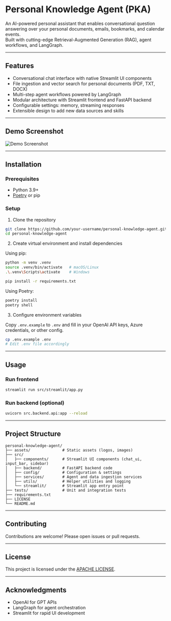 # Personal Knowledge Agent (PKA)

An AI-powered personal assistant that enables conversational question answering over your personal documents, emails, bookmarks, and calendar events.  
Built with cutting-edge Retrieval-Augmented Generation (RAG), agent workflows, and LangGraph.

---

## Features

- Conversational chat interface with native Streamlit UI components
- File ingestion and vector search for personal documents (PDF, TXT, DOCX)
- Multi-step agent workflows powered by LangGraph
- Modular architecture with Streamlit frontend and FastAPI backend
- Configurable settings: memory, streaming responses
- Extensible design to add new data sources and skills

---

## Demo Screenshot

![Demo Screenshot](assets/demo_screenshot.png)

---

## Installation

### Prerequisites

- Python 3.9+
- [Poetry](https://python-poetry.org/) or pip

### Setup

1. Clone the repository

```bash
git clone https://github.com/your-username/personal-knowledge-agent.git
cd personal-knowledge-agent
````

2. Create virtual environment and install dependencies

Using pip:

```bash
python -m venv .venv
source .venv/bin/activate   # macOS/Linux
.\.venv\Scripts\activate    # Windows

pip install -r requirements.txt
```

Using Poetry:

```bash
poetry install
poetry shell
```

3. Configure environment variables

Copy `.env.example` to `.env` and fill in your OpenAI API keys, Azure credentials, or other config.

```bash
cp .env.example .env
# Edit .env file accordingly
```

---

## Usage

### Run frontend

```bash
streamlit run src/streamlit/app.py
```

### Run backend (optional)

```bash
uvicorn src.backend.api:app --reload
```

---

## Project Structure

```
personal-knowledge-agent/
├── assets/              # Static assets (logos, images)
├── src/
│   ├── components/      # Streamlit UI components (chat_ui, input_bar, sidebar)
│   ├── backend/         # FastAPI backend code
│   ├── config/          # Configuration & settings
│   ├── services/        # Agent and data ingestion services
│   ├── utils/           # Helper utilities and logging
│   └── streamlit/       # Streamlit app entry point
├── tests/               # Unit and integration tests
├── requirements.txt
├── LICENSE
└── README.md
```

---

## Contributing

Contributions are welcome! Please open issues or pull requests.

---

## License

This project is licensed under the [APACHE LICENSE](LICENSE).

---

## Acknowledgments

* OpenAI for GPT APIs
* LangGraph for agent orchestration
* Streamlit for rapid UI development
